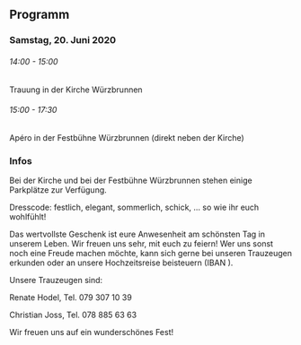## Programm

### Samstag, 20. Juni 2020

###### 14:00 - 15:00

Trauung in der Kirche Würzbrunnen

###### 15:00 - 17:30

Apéro in der Festbühne Würzbrunnen (direkt neben der Kirche)

### Infos

Bei der Kirche und bei der Festbühne Würzbrunnen stehen einige Parkplätze zur Verfügung.

Dresscode: festlich, elegant, sommerlich, schick, ... so wie ihr euch wohlfühlt!

Das wertvollste Geschenk ist eure Anwesenheit am schönsten Tag in unserem Leben. Wir freuen uns sehr, mit euch zu feiern! Wer uns sonst noch eine Freude machen möchte, kann sich gerne bei unseren Trauzeugen erkunden oder an unsere Hochzeitsreise beisteuern (IBAN  ).

Unsere Trauzeugen sind:

Renate Hodel, Tel. 079 307 10 39

Christian Joss, Tel. 078 885 63 63

Wir freuen uns auf ein wunderschönes Fest!
